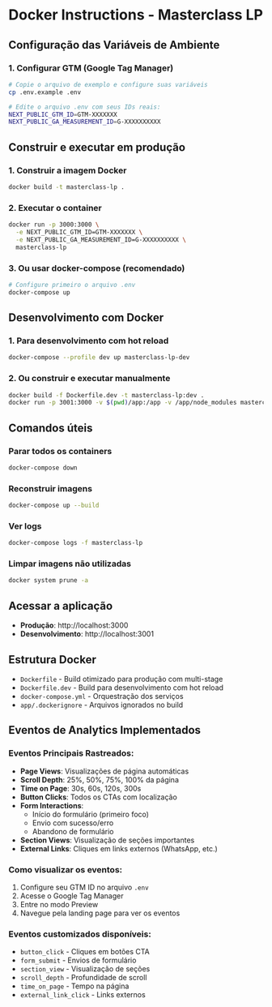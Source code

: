 # Docker Instructions - Masterclass LP

## Configuração das Variáveis de Ambiente

### 1. Configurar GTM (Google Tag Manager)
```bash
# Copie o arquivo de exemplo e configure suas variáveis
cp .env.example .env

# Edite o arquivo .env com seus IDs reais:
NEXT_PUBLIC_GTM_ID=GTM-XXXXXXX
NEXT_PUBLIC_GA_MEASUREMENT_ID=G-XXXXXXXXXX
```

## Construir e executar em produção

### 1. Construir a imagem Docker
```bash
docker build -t masterclass-lp .
```

### 2. Executar o container
```bash
docker run -p 3000:3000 \
  -e NEXT_PUBLIC_GTM_ID=GTM-XXXXXXX \
  -e NEXT_PUBLIC_GA_MEASUREMENT_ID=G-XXXXXXXXXX \
  masterclass-lp
```

### 3. Ou usar docker-compose (recomendado)
```bash
# Configure primeiro o arquivo .env
docker-compose up
```

## Desenvolvimento com Docker

### 1. Para desenvolvimento com hot reload
```bash
docker-compose --profile dev up masterclass-lp-dev
```

### 2. Ou construir e executar manualmente
```bash
docker build -f Dockerfile.dev -t masterclass-lp:dev .
docker run -p 3001:3000 -v $(pwd)/app:/app -v /app/node_modules masterclass-lp:dev
```

## Comandos úteis

### Parar todos os containers
```bash
docker-compose down
```

### Reconstruir imagens
```bash
docker-compose up --build
```

### Ver logs
```bash
docker-compose logs -f masterclass-lp
```

### Limpar imagens não utilizadas
```bash
docker system prune -a
```

## Acessar a aplicação

- **Produção**: http://localhost:3000
- **Desenvolvimento**: http://localhost:3001

## Estrutura Docker

- `Dockerfile` - Build otimizado para produção com multi-stage
- `Dockerfile.dev` - Build para desenvolvimento com hot reload
- `docker-compose.yml` - Orquestração dos serviços
- `app/.dockerignore` - Arquivos ignorados no build

## Eventos de Analytics Implementados

### Eventos Principais Rastreados:
- **Page Views**: Visualizações de página automáticas
- **Scroll Depth**: 25%, 50%, 75%, 100% da página
- **Time on Page**: 30s, 60s, 120s, 300s
- **Button Clicks**: Todos os CTAs com localização
- **Form Interactions**:
  - Início do formulário (primeiro foco)
  - Envio com sucesso/erro
  - Abandono de formulário
- **Section Views**: Visualização de seções importantes
- **External Links**: Cliques em links externos (WhatsApp, etc.)

### Como visualizar os eventos:
1. Configure seu GTM ID no arquivo `.env`
2. Acesse o Google Tag Manager
3. Entre no modo Preview
4. Navegue pela landing page para ver os eventos

### Eventos customizados disponíveis:
- `button_click` - Cliques em botões CTA
- `form_submit` - Envios de formulário
- `section_view` - Visualização de seções
- `scroll_depth` - Profundidade de scroll
- `time_on_page` - Tempo na página
- `external_link_click` - Links externos